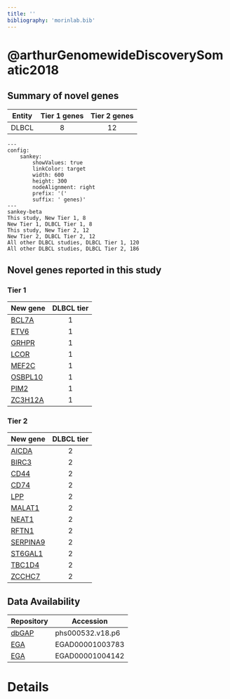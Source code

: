 ```yaml
---
title: ''
bibliography: 'morinlab.bib'
---
```


# @arthurGenomewideDiscoverySomatic2018
## Summary of novel genes

|Entity| Tier 1 genes| Tier 2 genes|
|:-:|:-:|:-:|
|DLBCL|8|12|
```mermaid
---
config:
    sankey:
        showValues: true
        linkColor: target
        width: 600
        height: 300
        nodeAlignment: right
        prefix: '('
        suffix: ' genes)'
---
sankey-beta
This study, New Tier 1, 8
New Tier 1, DLBCL Tier 1, 8
This study, New Tier 2, 12
New Tier 2, DLBCL Tier 2, 12
All other DLBCL studies, DLBCL Tier 1, 120
All other DLBCL studies, DLBCL Tier 2, 186
```

## Novel genes reported in this study

### Tier 1
|New gene|DLBCL tier|
|:-|:-:|
|[BCL7A](../BCL7A)|1 |
|[ETV6](../ETV6)|1 |
|[GRHPR](../GRHPR)|1 |
|[LCOR](../LCOR)|1 |
|[MEF2C](../MEF2C)|1 |
|[OSBPL10](../OSBPL10)|1 |
|[PIM2](../PIM2)|1 |
|[ZC3H12A](../ZC3H12A)|1 |

### Tier 2
|New gene|DLBCL tier|
|:-|:-:|
|[AICDA](../AICDA)|2 |
|[BIRC3](../BIRC3)|2 |
|[CD44](../CD44)|2 |
|[CD74](../CD74)|2 |
|[LPP](../LPP)|2 |
|[MALAT1](../MALAT1)|2 |
|[NEAT1](../NEAT1)|2 |
|[RFTN1](../RFTN1)|2 |
|[SERPINA9](../SERPINA9)|2 |
|[ST6GAL1](../ST6GAL1)|2 |
|[TBC1D4](../TBC1D4)|2 |
|[ZCCHC7](../ZCCHC7)|2 |


## Data Availability

|**Repository**|**Accession**|
|-|-|
|[dbGAP](https://www.ncbi.nlm.nih.gov/gap/)| phs000532.v18.p6 |
|[EGA](https://ega-archive.org/)|EGAD00001003783|
|[EGA](https://ega-archive.org/)|EGAD00001004142|



# Details

